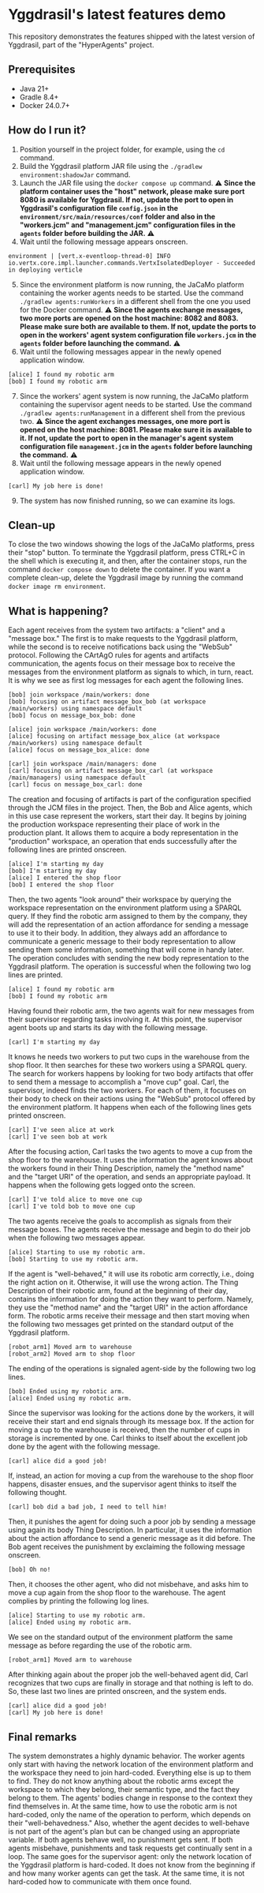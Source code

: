 # Yggdrasil's latest features demo

This repository demonstrates the features shipped with the latest version of Yggdrasil, part of the "HyperAgents" project.

## Prerequisites

* Java 21+
* Gradle 8.4+
* Docker 24.0.7+

## How do I run it?

1. Position yourself in the project folder, for example, using the ```cd``` command.
2. Build the Yggdrasil platform JAR file using the ```./gradlew environment:shadowJar``` command.
3. Launch the JAR file using the ```docker compose up``` command. 
⚠️ **Since the platform container uses the "host" network, please make sure port 8080 is available for Yggdrasil. 
If not, update the port to open in Yggdrasil's configuration file
```config.json``` in the ```environment/src/main/resources/conf``` folder and also in the "workers.jcm" 
and "management.jcm" configuration files in the ```agents``` folder before building the JAR.** ⚠️
4. Wait until the following message appears onscreen.

```
environment | [vert.x-eventloop-thread-0] INFO io.vertx.core.impl.launcher.commands.VertxIsolatedDeployer - Succeeded in deploying verticle
```

5. Since the environment platform is now running, the JaCaMo platform containing the worker agents needs to be started. 
Use the command ```./gradlew agents:runWorkers``` in a different shell from the one you used for the Docker command. 
⚠️ **Since the agents exchange messages, two more ports are opened on the host machine: 8082 and 8083.
Please make sure both are available to them. 
If not, update the ports to open in the workers' agent system configuration file ```workers.jcm```  in the 
```agents``` folder before launching the command.** ⚠️
6. Wait until the following messages appear in the newly opened application window.

```
[alice] I found my robotic arm
[bob] I found my robotic arm
```

7. Since the workers' agent system is now running, the JaCaMo platform containing the supervisor agent needs to be started.
Use the command ```./gradlew agents:runManagement``` in a different shell from the previous two. 
⚠️ **Since the agent exchanges messages, one more port is opened on the host machine: 8081. 
Please make sure it is available to it. 
If not, update the port to open in the manager's agent system configuration file ```management.jcm```  in the 
```agents``` folder before launching the command.** ⚠️
8. Wait until the following message appears in the newly opened application window.

```
[carl] My job here is done!
```

9. The system has now finished running, so we can examine its logs.

## Clean-up

To close the two windows showing the logs of the JaCaMo platforms, press their "stop" button.
To terminate the Yggdrasil platform, press CTRL+C in the shell which is executing it, and then,
after the container stops, run the command ```docker compose down``` to delete the container. 
If you want a complete clean-up, delete the Yggdrasil image by running the command ```docker image rm environment```.

## What is happening?

Each agent receives from the system two artifacts: a "client" and a "message box." 
The first is to make requests to the Yggdrasil platform, 
while the second is to receive notifications back using the "WebSub" protocol.
Following the CArtAgO rules for agents and artifacts communication,
the agents focus on their message box to receive the messages from the environment platform as signals to which, in turn, react. 
It is why we see as first log messages for each agent the following lines.

```
[bob] join workspace /main/workers: done
[bob] focusing on artifact message_box_bob (at workspace /main/workers) using namespace default
[bob] focus on message_box_bob: done

[alice] join workspace /main/workers: done
[alice] focusing on artifact message_box_alice (at workspace /main/workers) using namespace default
[alice] focus on message_box_alice: done

[carl] join workspace /main/managers: done
[carl] focusing on artifact message_box_carl (at workspace /main/managers) using namespace default
[carl] focus on message_box_carl: done
```

The creation and focusing of artifacts is part of the configuration specified through the JCM files in the project. 
Then, the Bob and Alice agents, which in this use case represent the workers, start their day. 
It begins by joining the production workspace representing their place of work in the production plant. 
It allows them to acquire a body representation in the "production" workspace,
an operation that ends successfully after the following lines are printed onscreen.

```
[alice] I'm starting my day
[bob] I'm starting my day
[alice] I entered the shop floor
[bob] I entered the shop floor
```

Then, the two agents "look around" their workspace by querying the workspace representation on the environment platform using a SPARQL query. 
If they find the robotic arm assigned to them by the company,
they will add the representation of an action affordance for sending a message to use it to their body. 
In addition, they always add an affordance to communicate a generic message to their body representation to allow sending them some information, 
something that will come in handy later. 
The operation concludes with sending the new body representation to the Yggdrasil platform. 
The operation is successful when the following two log lines are printed.

```
[alice] I found my robotic arm
[bob] I found my robotic arm
```

Having found their robotic arm, the two agents wait for new messages from their supervisor regarding tasks involving it.
At this point, the supervisor agent boots up and starts its day with the following message.

```
[carl] I'm starting my day
```

It knows he needs two workers to put two cups in the warehouse from the shop floor.
It then searches for these two workers using a SPARQL query.
The search for workers happens by looking for two body artifacts that offer to send them a message to accomplish a "move cup" goal.
Carl, the supervisor, indeed finds the two workers.
For each of them, it focuses on their body to check on their actions using the "WebSub" protocol offered by the environment platform.
It happens when each of the following lines gets printed onscreen.

```
[carl] I've seen alice at work
[carl] I've seen bob at work
```

After the focusing action, Carl tasks the two agents to move a cup from the shop floor to the warehouse.
It uses the information the agent knows about the workers found in their Thing Description,
namely the "method name" and the "target URI" of the operation, and sends an appropriate payload.
It happens when the following gets logged onto the screen.

```
[carl] I've told alice to move one cup
[carl] I've told bob to move one cup
```

The two agents receive the goals to accomplish as signals from their message boxes.
The agents receive the message and begin to do their job when the following two messages appear.

```
[alice] Starting to use my robotic arm.
[bob] Starting to use my robotic arm.
```

If the agent is "well-behaved," it will use its robotic arm correctly, i.e., doing the right action on it.
Otherwise, it will use the wrong action.
The Thing Description of their robotic arm, found at the beginning of their day, 
contains the information for doing the action they want to perform. 
Namely, they use the "method name" and the "target URI" in the action affordance form. 
The robotic arms receive their message and then start moving when the following two messages get printed on the standard output of the Yggdrasil platform.

```
[robot_arm1] Moved arm to warehouse
[robot_arm2] Moved arm to shop floor
```

The ending of the operations is signaled agent-side by the following two log lines.

```
[bob] Ended using my robotic arm.
[alice] Ended using my robotic arm.
```

Since the supervisor was looking for the actions done by the workers, it will receive their start and end signals through its message box.
If the action for moving a cup to the warehouse is received, then the number of cups in storage is incremented by one.
Carl thinks to itself about the excellent job done by the agent with the following message.

```
[carl] alice did a good job!
```

If, instead, an action for moving a cup from the warehouse to the shop floor happens, disaster ensues, 
and the supervisor agent thinks to itself the following thought.

```
[carl] bob did a bad job, I need to tell him!
```

Then, it punishes the agent for doing such a poor job by sending a message using again its body Thing Description.
In particular, it uses the information about the action affordance to send a generic message as it did before. 
The Bob agent receives the punishment by exclaiming the following message onscreen.

```
[bob] Oh no!
```

Then, it chooses the other agent, who did not misbehave, and asks him to move a cup again from the shop floor to the warehouse. 
The agent complies by printing the following log lines.

```
[alice] Starting to use my robotic arm.
[alice] Ended using my robotic arm.
```

We see on the standard output of the environment platform the same message as before regarding the use of the robotic arm.

```
[robot_arm1] Moved arm to warehouse
```

After thinking again about the proper job the well-behaved agent did,
Carl recognizes that two cups are finally in storage and that nothing is left to do.
So, these last two lines are printed onscreen, and the system ends.

```
[carl] alice did a good job!
[carl] My job here is done!
```

## Final remarks

The system demonstrates a highly dynamic behavior.
The worker agents only start with having the network location of the environment platform and the workspace they need to join hard-coded.
Everything else is up to them to find.
They do not know anything about the robotic arms except the workspace to which they belong, their semantic type, and the fact they belong to them.
The agents' bodies change in response to the context they find themselves in.
At the same time, how to use the robotic arm is not hard-coded, only the name of the operation to perform, which depends on their "well-behavedness."
Also, whether the agent decides to well-behave is not part of the agent's plan but can be changed using an appropriate variable.
If both agents behave well, no punishment gets sent.
If both agents misbehave, punishments and task requests get continually sent in a loop.
The same goes for the supervisor agent: only the network location of the Yggdrasil platform is hard-coded.
It does not know from the beginning if and how many worker agents can get the task.
At the same time, it is not hard-coded how to communicate with them once found. 
